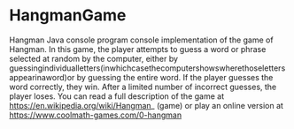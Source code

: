 # HangmanGame
Hangman Java console program
console implementation of the game of Hangman. In this game, the player attempts to guess a word or phrase selected at random by the computer, either by guessingindividualletters(inwhichcasethecomputershowswherethoselettersappearinaword)or by guessing the entire word. If the player guesses the word correctly, they win. After a limited number of incorrect guesses, the player loses. You can read a full description of the game at https://en.wikipedia.org/wiki/Hangman_ (game) or play an online version at https://www.coolmath-games.com/0-hangman

